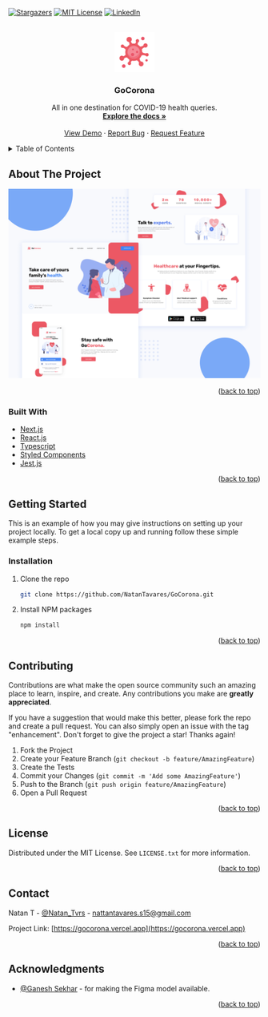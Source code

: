 <div id="top"></div>

[![Stargazers][stars-shield]][stars-url]
[![MIT License][license-shield]][license-url]
[![LinkedIn][linkedin-shield]][linkedin-url]

<br />
<div align="center">
  <a href="https://github.com/NatanTavares/GoCorona">
    <img src=".docs/logo.svg" alt="Logo" width="80" height="80">
  </a>

  <h3 align="center">GoCorona</h3>

  <p align="center">
    All in one destination for COVID-19 health queries.
    <br />
    <a href="https://github.com/NatanTavares/GoCorona"><strong>Explore the docs »</strong></a>
    <br />
    <br />
    <a href="https://github.com/NatanTavares/GoCorona">View Demo</a>
    ·
    <a href="https://github.com/NatanTavares/GoCorona/issues">Report Bug</a>
    ·
    <a href="https://github.com/NatanTavares/GoCorona/issues">Request Feature</a>
  </p>
</div>

<details>
  <summary>Table of Contents</summary>
  <ol>
    <li>
      <a href="#about-the-project">About The Project</a>
      <ul>
        <li><a href="#built-with">Built With</a></li>
      </ul>
    </li>
    <li>
      <a href="#getting-started">Getting Started</a>
      <ul>
        <li><a href="#installation">Installation</a></li>
      </ul>
    </li>
    <li><a href="#contributing">Contributing</a></li>
    <li><a href="#license">License</a></li>
    <li><a href="#contact">Contact</a></li>
    <li><a href="#acknowledgments">Acknowledgments</a></li>
  </ol>
</details>

## About The Project

[![GoCorona][product-screenshot]](https://example.com)

<p align="right">(<a href="#top">back to top</a>)</p>

### Built With

- [Next.js](https://nextjs.org/)
- [React.js](https://reactjs.org/)
- [Typescript](https://www.typescriptlang.org/)
- [Styled Components](https://styled-components.com/)
- [Jest.js](https://jestjs.io/)

<p align="right">(<a href="#top">back to top</a>)</p>

## Getting Started

This is an example of how you may give instructions on setting up your project locally.
To get a local copy up and running follow these simple example steps.

### Installation

1. Clone the repo
   ```sh
   git clone https://github.com/NatanTavares/GoCorona.git
   ```
2. Install NPM packages
   ```sh
   npm install
   ```

<p align="right">(<a href="#top">back to top</a>)</p>

## Contributing

Contributions are what make the open source community such an amazing place to learn, inspire, and create. Any contributions you make are **greatly appreciated**.

If you have a suggestion that would make this better, please fork the repo and create a pull request. You can also simply open an issue with the tag "enhancement".
Don't forget to give the project a star! Thanks again!

1. Fork the Project
2. Create your Feature Branch (`git checkout -b feature/AmazingFeature`)
3. Create the Tests
4. Commit your Changes (`git commit -m 'Add some AmazingFeature'`)
5. Push to the Branch (`git push origin feature/AmazingFeature`)
6. Open a Pull Request

<p align="right">(<a href="#top">back to top</a>)</p>

## License

Distributed under the MIT License. See `LICENSE.txt` for more information.

<p align="right">(<a href="#top">back to top</a>)</p>

## Contact

Natan T - [@Natan_Tvrs](https://twitter.com/Natan_Tvrs) - nattantavares.s15@gmail.com

Project Link: [https://gocorona.vercel.app](https://gocorona.vercel.app)

<p align="right">(<a href="#top">back to top</a>)</p>

## Acknowledgments

- [@Ganesh Sekhar](https://dribbble.com/ganeshsekhar) - for making the Figma model available.

<p align="right">(<a href="#top">back to top</a>)</p>

[stars-shield]: https://img.shields.io/github/stars/NatanTavares/GoCorona.svg?style=for-the-badge
[stars-url]: https://github.com/NatanTavares/GoCorona/stargazers
[license-shield]: https://img.shields.io/github/license/NatanTavares/GoCorona.svg?style=for-the-badge
[license-url]: https://github.com/NatanTavares/GoCorona/blob/master/LICENSE.txt
[linkedin-shield]: https://img.shields.io/badge/-LinkedIn-black.svg?style=for-the-badge&logo=linkedin&colorB=555
[linkedin-url]: https://www.linkedin.com/in/natan-tavares/
[product-screenshot]: .docs/product-screenshot.jpg
